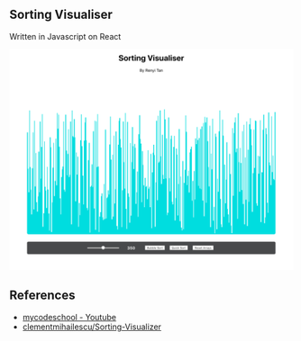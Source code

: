 ## Sorting Visualiser
Written in Javascript on React

<img width="600" src="app-image.png"/>


## References
- [mycodeschool - Youtube](https://www.youtube.com/user/mycodeschool) 
- [clementmihailescu/Sorting-Visualizer](https://github.com/clementmihailescu/Sorting-Visualizer)
